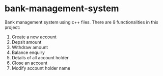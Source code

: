 # bank-management-system
Bank management system using c++ files.
There are 6 functionalities in this project:
  1. Create a new account
  2. Depsit amount
  3. Withdraw amount
  4. Balance enquiry
  5. Details of all account holder
  6. Close an account
  7. Modify account holder name
